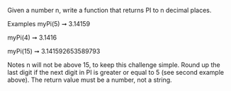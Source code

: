 Given a number n, write a function that returns PI to n decimal places.

Examples
myPi(5) ➞ 3.14159

myPi(4) ➞ 3.1416

myPi(15) ➞ 3.141592653589793

Notes
n will not be above 15, to keep this challenge simple.
Round up the last digit if the next digit in PI is greater or equal to 5 (see second example above).
The return value must be a number, not a string.